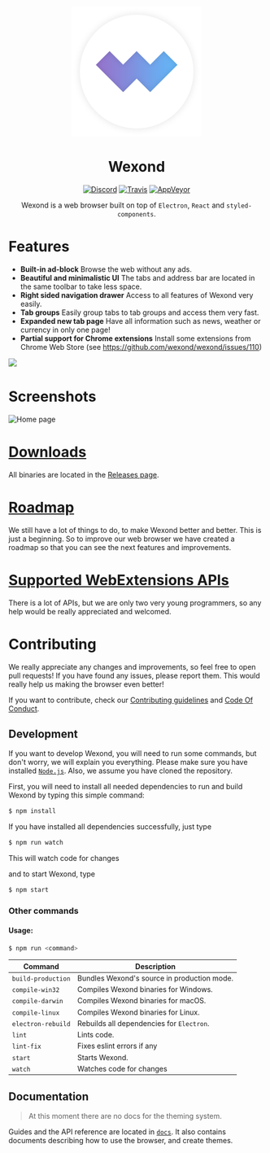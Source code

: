 <p align="center">
  <img src="static/app-icons/icon.png" width="256">
</p>

<div align="center">
  <h1>Wexond</h1>

[![Discord](https://img.shields.io/discord/307605794680209409.svg?style=flat-square)](https://discord.gg/yAA8DdK)
[![Travis](https://img.shields.io/travis/wexond/wexond.svg?style=flat-square)](https://travis-ci.org/wexond/wexond)
[![AppVeyor](https://img.shields.io/appveyor/ci/Sential/wexond.svg?style=flat-square)](https://ci.appveyor.com/project/Sential/wexond)

Wexond is a web browser built on top of `Electron`, `React` and `styled-components`.

</div>

# Features

- **Built-in ad-block** Browse the web without any ads.
- **Beautiful and minimalistic UI** The tabs and address bar are located in the same toolbar to take less space.
- **Right sided navigation drawer** Access to all features of Wexond very easily.
- **Tab groups** Easily group tabs to tab groups and access them very fast.
- **Expanded new tab page** Have all information such as news, weather or currency in only one page!
- **Partial support for Chrome extensions** Install some extensions from Chrome Web Store (see https://github.com/wexond/wexond/issues/110)

<a href="https://www.patreon.com/bePatron?u=12270966">
	<img src="https://c5.patreon.com/external/logo/become_a_patron_button@2x.png" width="160">
</a>

# Screenshots

![Home page](screenshots/screenshot-1.png)

# [Downloads](https://github.com/wexond/wexond/releases)

All binaries are located in the [Releases page](https://github.com/wexond/wexond/releases).

# [Roadmap](ROADMAP.md)

We still have a lot of things to do, to make Wexond better and better. This is just a beginning. So to improve our web browser we have created a roadmap so that you can see the next features and improvements.

# [Supported WebExtensions APIs](https://github.com/wexond/wexond/issues/110)

There is a lot of APIs, but we are only two very young programmers, so any help would be really appreciated and welcomed.

# Contributing

We really appreciate any changes and improvements, so feel free to open pull requests! If you have found any issues, please report them. This would really help us making the browser even better!

If you want to contribute, check our [Contributing guidelines](CONTRIBUTING.md) and [Code Of Conduct](CODE_OF_CONDUCT.md).

## Development

If you want to develop Wexond, you will need to run some commands, but don't worry, we will explain you everything. Please make sure you have installed [`Node.js`](https://nodejs.org/en/). Also, we assume you have cloned the repository.

First, you will need to install all needed dependencies to run and build Wexond by typing this simple command:

```bash
$ npm install
```

If you have installed all dependencies successfully, just type

```bash
$ npm run watch
```

This will watch code for changes

and to start Wexond, type

```bash
$ npm start
```

### Other commands

#### Usage:

```bash
$ npm run <command>
```

| Command            | Description                                 |
| ------------------ | ------------------------------------------- |
| `build-production` | Bundles Wexond's source in production mode. |
| `compile-win32`    | Compiles Wexond binaries for Windows.       |
| `compile-darwin`   | Compiles Wexond binaries for macOS.         |
| `compile-linux`    | Compiles Wexond binaries for Linux.         |
| `electron-rebuild` | Rebuilds all dependencies for `Electron`.   |
| `lint`             | Lints code.                                 |
| `lint-fix`         | Fixes eslint errors if any                  |
| `start`            | Starts Wexond.                              |
| `watch`            | Watches code for changes                    |

## Documentation

> At this moment there are no docs for the theming system.

Guides and the API reference are located in [`docs`](docs).
It also contains documents describing how to use the browser, and create themes.
